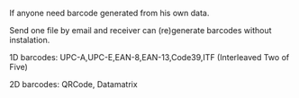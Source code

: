 If anyone need barcode generated from his own data.

Send one file by email and receiver can (re)generate barcodes without instalation.

1D barcodes: UPC-A,UPC-E,EAN-8,EAN-13,Code39,ITF (Interleaved Two of Five)

2D barcodes: QRCode, Datamatrix
